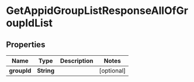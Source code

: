 

# GetAppidGroupListResponseAllOfGroupIdList


## Properties

| Name | Type | Description | Notes |
|------------ | ------------- | ------------- | -------------|
|**groupId** | **String** |  |  [optional] |




